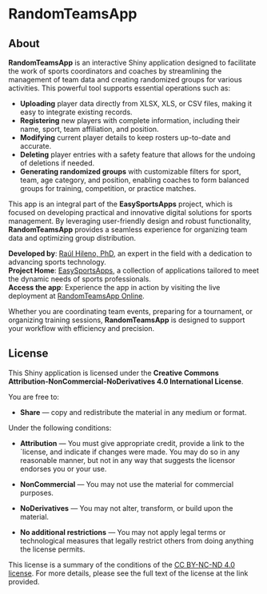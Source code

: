 # RandomTeamsApp

## About

**RandomTeamsApp** is an interactive Shiny application designed to facilitate the work of sports coordinators and coaches by streamlining the management of team data and creating randomized groups for various activities. This powerful tool supports essential operations such as:

- **Uploading** player data directly from XLSX, XLS, or CSV files, making it easy to integrate existing records.
- **Registering** new players with complete information, including their name, sport, team affiliation, and position.
- **Modifying** current player details to keep rosters up-to-date and accurate.
- **Deleting** player entries with a safety feature that allows for the undoing of deletions if needed.
- **Generating randomized groups** with customizable filters for sport, team, age category, and position, enabling coaches to form balanced groups for training, competition, or practice matches.

This app is an integral part of the **EasySportsApps** project, which is focused on developing practical and innovative digital solutions for sports management. By leveraging user-friendly design and robust functionality, **RandomTeamsApp** provides a seamless experience for organizing team data and optimizing group distribution.

**Developed by**: [Raúl Hileno, PhD](https://orcid.org/0000-0003-3447-395X), an expert in the field with a dedication to advancing sports technology.  
**Project Home**: [EasySportsApps](https://github.com/EasySportsApps), a collection of applications tailored to meet the dynamic needs of sports professionals.  
**Access the app**: Experience the app in action by visiting the live deployment at [RandomTeamsApp Online](https://connect.posit.cloud/EasySportsApps/content/0192fc61-e249-141f-ce78-947fd86d0d11).

Whether you are coordinating team events, preparing for a tournament, or organizing training sessions, **RandomTeamsApp** is designed to support your workflow with efficiency and precision.

## License

This Shiny application is licensed under the **Creative Commons Attribution-NonCommercial-NoDerivatives 4.0 International License**.

You are free to:

- **Share** — copy and redistribute the material in any medium or format.

Under the following conditions:

- **Attribution** — You must give appropriate credit, provide a link to the `license, and indicate if changes were made. You may do so in any reasonable manner, but not in any way that suggests the licensor endorses you or your use.

- **NonCommercial** — You may not use the material for commercial purposes.

- **NoDerivatives** — You may not alter, transform, or build upon the material.

- **No additional restrictions** — You may not apply legal terms or technological measures that legally restrict others from doing anything the license permits.

This license is a summary of the conditions of the [CC BY-NC-ND 4.0 license](https://creativecommons.org/licenses/by-nc-nd/4.0/). For more details, please see the full text of the license at the link provided.
